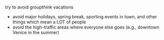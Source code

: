 
try to avoid groupthink vacations

- avoid major holidays, spring break, sporting events in town, and other things which mean a LOT of people
- avoid the high-traffic areas where everyone else goes (e.g., downtown Venice in the summer)
